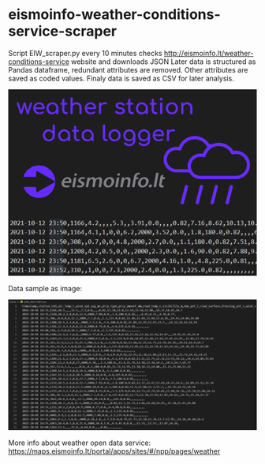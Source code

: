 # eismoinfo-weather-conditions-service-scraper
 Script EIW_scraper.py every 10 minutes checks http://eismoinfo.lt/weather-conditions-service website and downloads JSON 
 Later data is structured as Pandas dataframe, redundant attributes are removed. Other attributes are saved as coded values. 
 Finaly data is saved as CSV for later analysis.

<img src="/images/thumbnail.png" width="600"/>

Data sample as image:

<img src="/images/datasample.PNG" width="600"/>

More info about weather open data service: https://maps.eismoinfo.lt/portal/apps/sites/#/npp/pages/weather
